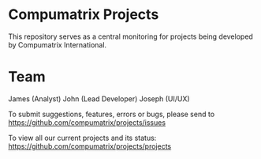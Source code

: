 # Compumatrix Projects

This repository serves as a central monitoring for projects being developed by Compumatrix International.

# Team

James (Analyst)
John (Lead Developer)
Joseph (UI/UX)

To submit suggestions, features, errors or bugs, please send to https://github.com/compumatrix/projects/issues

To view all our current projects and its status: https://github.com/compumatrix/projects/projects
